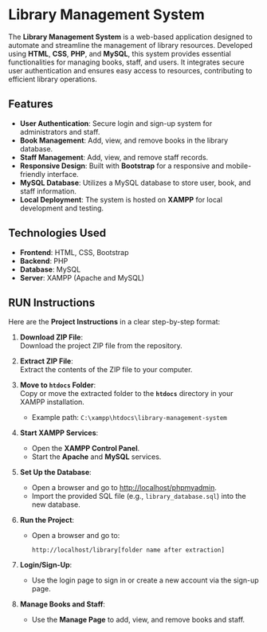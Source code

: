# Library Management System

The **Library Management System** is a web-based application designed to automate and streamline the management of library resources. Developed using **HTML**, **CSS**, **PHP**, and **MySQL**, this system provides essential functionalities for managing books, staff, and users. It integrates secure user authentication and ensures easy access to resources, contributing to efficient library operations.

## Features

- **User Authentication**: Secure login and sign-up system for administrators and staff.
- **Book Management**: Add, view, and remove books in the library database.
- **Staff Management**: Add, view, and remove staff records.
- **Responsive Design**: Built with **Bootstrap** for a responsive and mobile-friendly interface.
- **MySQL Database**: Utilizes a MySQL database to store user, book, and staff information.
- **Local Deployment**: The system is hosted on **XAMPP** for local development and testing.

## Technologies Used

- **Frontend**: HTML, CSS, Bootstrap
- **Backend**: PHP
- **Database**: MySQL
- **Server**: XAMPP (Apache and MySQL)

## RUN Instructions

Here are the **Project Instructions** in a clear step-by-step format:

1. **Download ZIP File**:  
   Download the project ZIP file from the repository.

2. **Extract ZIP File**:  
   Extract the contents of the ZIP file to your computer.

3. **Move to `htdocs` Folder**:  
   Copy or move the extracted folder to the **`htdocs`** directory in your XAMPP installation.  
   - Example path: `C:\xampp\htdocs\library-management-system`

4. **Start XAMPP Services**:  
   - Open the **XAMPP Control Panel**.  
   - Start the **Apache** and **MySQL** services.

5. **Set Up the Database**:  
   - Open a browser and go to [http://localhost/phpmyadmin](http://localhost/phpmyadmin).
   - Import the provided SQL file (e.g., `library_database.sql`) into the new database.

6. **Run the Project**:  
   - Open a browser and go to:  
     ```
     http://localhost/library[folder name after extraction]
     ```

7. **Login/Sign-Up**:  
   - Use the login page to sign in or create a new account via the sign-up page.

8. **Manage Books and Staff**:  
   - Use the **Manage Page** to add, view, and remove books and staff.





